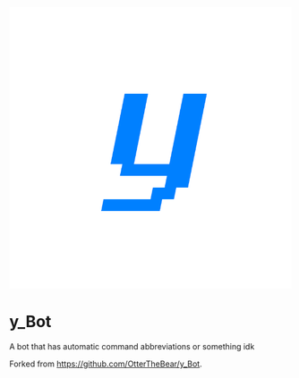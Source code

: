 ![alt text](y_Bot.png "Logo")
# y_Bot
A bot that has automatic command abbreviations or something idk

Forked from https://github.com/OtterTheBear/y_Bot.

